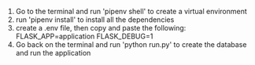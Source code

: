 1. Go to the terminal and run 'pipenv shell' to create a virtual environment
2. run 'pipenv install' to install all the dependencies
3. create a .env file, then copy and paste the following:
   FLASK_APP=application
   FLASK_DEBUG=1
4. Go back on the terminal and run 'python run.py' to create the database and run the application
